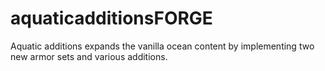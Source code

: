# aquaticadditionsFORGE
Aquatic additions expands the vanilla ocean content by implementing two new armor sets and various additions. 
